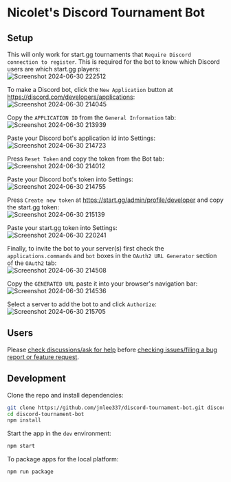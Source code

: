 # Nicolet's Discord Tournament Bot

## Setup
This will only work for start.gg tournaments that `Require Discord connection to register`.
This is required for the bot to know which Discord users are which start.gg players:  
![Screenshot 2024-06-30 222512](https://github.com/jmlee337/discord-tournament-bot/assets/3300257/907c850a-6fa5-48d6-8190-80e6d49f9be4)

To make a Discord bot, click the `New Application` button at https://discord.com/developers/applications:  
![Screenshot 2024-06-30 214045](https://github.com/jmlee337/discord-tournament-bot/assets/3300257/c873933b-1a28-43d5-bd67-65e8981b4b75)

Copy the `APPLICATION ID` from the `General Information` tab:  
![Screenshot 2024-06-30 213939](https://github.com/jmlee337/discord-tournament-bot/assets/3300257/241d9cb3-dcff-4ad9-8900-c9d7c0dc04be)

Paste your Discord bot's application id into Settings:  
![Screenshot 2024-06-30 214723](https://github.com/jmlee337/discord-tournament-bot/assets/3300257/e19eacc9-2510-4c6e-8b1f-77971ac2507b)

Press `Reset Token` and copy the token from the Bot tab:  
![Screenshot 2024-06-30 214012](https://github.com/jmlee337/discord-tournament-bot/assets/3300257/78137e48-d6ac-478c-bac2-2222a3299180)

Paste your Discord bot's token into Settings:  
![Screenshot 2024-06-30 214755](https://github.com/jmlee337/discord-tournament-bot/assets/3300257/1c038893-8091-4f95-b1a7-a2dcabf1d57b)

Press `Create new token` at https://start.gg/admin/profile/developer and copy the start.gg token:  
![Screenshot 2024-06-30 215139](https://github.com/jmlee337/discord-tournament-bot/assets/3300257/28a46c89-99d5-4125-8f2a-999f414f4bee)

Paste your start.gg token into Settings:  
![Screenshot 2024-06-30 220241](https://github.com/jmlee337/discord-tournament-bot/assets/3300257/610245f6-2428-4d97-957c-b70639b7bb65)

Finally, to invite the bot to your server(s) first check the `applications.commands` and `bot` boxes in the `OAuth2 URL Generator` section of the `OAuth2` tab:  
![Screenshot 2024-06-30 214508](https://github.com/jmlee337/discord-tournament-bot/assets/3300257/b7f25a47-f59a-4c4a-8fed-6934e02caa77)

Copy the `GENERATED URL` paste it into your browser's navigation bar:  
![Screenshot 2024-06-30 214536](https://github.com/jmlee337/discord-tournament-bot/assets/3300257/5dd0e44d-f89a-4524-a41b-de1a20d253f8)

Select a server to add the bot to and click `Authorize`:  
![Screenshot 2024-06-30 215705](https://github.com/jmlee337/discord-tournament-bot/assets/3300257/332e0e0e-a488-462b-873d-47d576f89039)

## Users
Please [check discussions/ask for help](https://github.com/jmlee337/discord-tournament-bot/discussions) before [checking issues/filing a bug report or feature request](https://github.com/jmlee337/discord-tournament-bot/issues).

## Development
Clone the repo and install dependencies:
```bash
git clone https://github.com/jmlee337/discord-tournament-bot.git discord-tournament-bot
cd discord-tournament-bot
npm install
```
Start the app in the `dev` environment:

```bash
npm start
```
To package apps for the local platform:

```bash
npm run package
```
